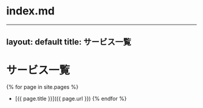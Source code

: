 # index.md
---
layout: default
title: サービス一覧
---

# サービス一覧
{% for page in site.pages %}
- [{{ page.title }}]({{ page.url }})
{% endfor %}